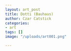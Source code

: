```yaml
---
layout: art_post
title: Dotti (Bauhaus)
author: Czar Catstick
categories:
- art
tags: []
image: "/uploads/art001.png"

---
```

